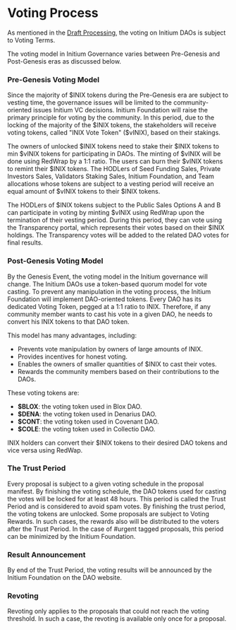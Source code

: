 # Voting Process

As mentioned in the [Draft Processing](draft-processing.md), the voting on Initium DAOs is subject to Voting Terms.&#x20;

The voting model in Initium Governance varies between Pre-Genesis and Post-Genesis eras as discussed below.&#x20;

### Pre-Genesis Voting Model

Since the majority of $INIX tokens during the Pre-Genesis era are subject to vesting time, the governance issues will be limited to the community-oriented issues Initium VC decisions. Initium Foundation will raise the primary principle for voting by the community. In this period, due to the locking of the majority of the $INIX tokens, the stakeholders will receive voting tokens, called "INIX Vote Token" ($vINIX), based on their stakings.&#x20;

The owners of unlocked $INIX tokens need to stake their $INIX tokens to min $vINIX tokens for participating in DAOs. The minting of $vINIX will be done using RedWrap by a 1:1 ratio. The users can burn their $vINIX tokens to remint their $INIX tokens. The HODLers of Seed Funding Sales, Private Investors Sales, Validators Staking Sales, Initium Foundation, and Team allocations whose tokens are subject to a vesting period will receive an equal amount of $vINIX tokens to their $INIX tokens.&#x20;

The HODLers of $INIX tokens subject to the Public Sales Options A and B can participate in voting by minting $vINIX using RedWrap upon the termination of their vesting period. During this period, they can vote using the Transparency portal, which represents their votes based on their $INIX holdings. The Transparency votes will be added to the related DAO votes for final results.

### Post-Genesis Voting Model

By the Genesis Event, the voting model in the Initium governance will change. The Initium DAOs use a token-based quorum model for vote casting. To prevent any manipulation in the voting process, the Initium Foundation will implement DAO-oriented tokens. Every DAO has its dedicated Voting Token, pegged at a 1:1 ratio to INIX. Therefore, if any community member wants to cast his vote in a given DAO, he needs to convert his INIX tokens to that DAO token.&#x20;

This model has many advantages, including:

* Prevents vote manipulation by owners of large amounts of INIX.&#x20;
* Provides incentives for honest voting.&#x20;
* Enables the owners of smaller quantities of $INIX to cast their votes.&#x20;
* Rewards the community members based on their contributions to the DAOs.

These voting tokens are:

* **$BLOX**: the voting token used in Blox DAO.&#x20;
* **$DENA**: the voting token used in Denarius DAO.&#x20;
* **$CONT**: the voting token used in Covenant DAO.&#x20;
* **$COLE**: the voting token used in Collectio DAO.&#x20;

INIX holders can convert their $INIX tokens to their desired DAO tokens and vice versa using RedWap.&#x20;

### The Trust Period

Every proposal is subject to a given voting schedule in the proposal manifest. By finishing the voting schedule, the DAO tokens used for casting the votes will be locked for at least 48 hours. This period is called the Trust Period and is considered to avoid spam votes. By finishing the trust period, the voting tokens are unlocked. Some proposals are subject to Voting Rewards. In such cases, the rewards also will be distributed to the voters after the Trust Period. In the case of #urgent tagged proposals, this period can be minimized by the Initium Foundation.

### Result Announcement&#x20;

By end of the Trust Period, the voting results will be announced by the Initium Foundation on the DAO website.&#x20;

### Revoting&#x20;

Revoting only applies to the proposals that could not reach the voting threshold. In such a case, the revoting is available only once for a proposal.&#x20;

